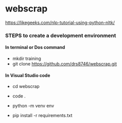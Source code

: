 # webscrap

https://likegeeks.com/nlp-tutorial-using-python-nltk/


### STEPS to create a development environment

#### In terminal or Dos command
- mkdir training
- git clone https://github.com/drs8746/webscrap.git

#### In Visual Studio code
- cd webscrap
- code .
- python -m venv env

- pip install -r requirements.txt
